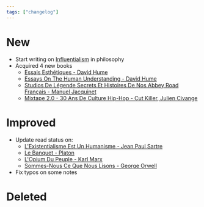 ```yaml
---
tags: ["changelog"]
---
```

# New
- Start writing on [Influentialism](Influentialism.md) in philosophy
- Acquired 4 new books
	- [Essais Esthétiques - David Hume](Essais%20Esthétiques%20-%20David%20Hume.md)
	- [Essays On The Human Understanding - David Hume](Essays%20On%20The%20Human%20Understanding%20-%20David%20Hume.md)
	- [Studios De Légende Secrets Et Histoires De Nos Abbey Road Français - Manuel Jacquinet](Studios%20De%20Légende%20Secrets%20Et%20Histoires%20De%20Nos%20Abbey%20Road%20Français%20-%20Manuel%20Jacquinet.md)
	- [Mixtape 2.0 - 30 Ans De Culture Hip-Hop - Cut Killer, Julien Civange](Mixtape%202.0%20-%2030%20Ans%20De%20Culture%20Hip-Hop%20-%20Cut%20Killer,%20Julien%20Civange.md)

# Improved
- Update read status on: 
	- [L'Existentialisme Est Un Humanisme - Jean Paul Sartre](L'Existentialisme%20Est%20Un%20Humanisme%20-%20Jean%20Paul%20Sartre.md)
	- [Le Banquet - Platon](Le%20Banquet%20-%20Platon.md)
	- [L'Opium Du Peuple - Karl Marx](L'Opium%20Du%20Peuple%20-%20Karl%20Marx.md)
	- [Sommes-Nous Ce Que Nous Lisons - George Orwell](Sommes-Nous%20Ce%20Que%20Nous%20Lisons%20-%20George%20Orwell.md)
- Fix typos on some notes
# Deleted